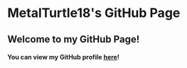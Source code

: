 # MetalTurtle18's GitHub Page
## Welcome to my GitHub Page!
#### You can view my GitHub profile [here](https://github.com/MetalTurtle18)!
